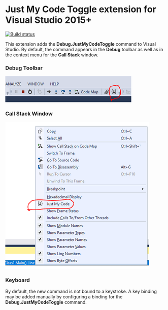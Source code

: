 # Just My Code Toggle extension for Visual Studio 2015+

[![Build status](https://ci.appveyor.com/api/projects/status/dnxhxa3chg1dtpnt/branch/master?svg=true)](https://ci.appveyor.com/project/sharwell/justmycodetoggle/branch/master)

This extension adds the **Debug.JustMyCodeToggle** command to Visual Studio. By default, the command appears in the **Debug** toolbar as well as in the context menu for the **Call Stack** window.

### Debug Toolbar

![Debug Toolbar](doc/toolbar.png)

### Call Stack Window

![Call Stack window context menu](doc/callstack.png)

### Keyboard

By default, the new command is not bound to a keystroke. A key binding may be added manually by configuring a binding for the **Debug.JustMyCodeToggle** command.
